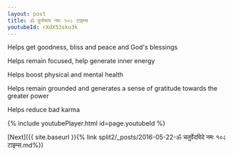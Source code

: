 ```yaml
---
layout: post
title: ॐ दुर्जयाय नमः १०८ टाइम्स
youtubeId: rXdX53sku3k
---
```

 
 
Helps get goodness, bliss and peace and God's blessings
 
Helps remain focused, help generate inner energy 
 
Helps boost physical and mental health 
 
Helps remain grounded and generates a sense of gratitude towards the greater power 
 
Helps reduce bad karma
 
 
 
 


{% include youtubePlayer.html id=page.youtubeId %}
 
[Next]({{ site.baseurl }}{% link  split2/_posts/2016-05-22-ॐ चतुर्वेदविदे नमः १०८ टाइम्स.md%})
 
